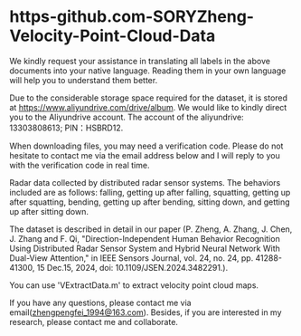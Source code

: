 # https-github.com-SORYZheng-Velocity-Point-Cloud-Data
We kindly request your assistance in translating all labels in the above documents into your native language. Reading them in your own language will help you to understand them better.

Due to the considerable storage space required for the dataset, it is stored at https://www.aliyundrive.com/drive/album. We would like to kindly direct you to the Aliyundrive account. The account of the aliyundrive: 13303808613; PIN：HSBRD12. 

When downloading files, you may need a verification code. Please do not hesitate to contact me via the email address below and I will reply to you with the verification code in real time.

Radar data collected by distributed radar sensor systems. The behaviors included are as follows: falling, getting up after falling, squatting, getting up after squatting, bending, getting up after bending, sitting down, and getting up after sitting down.

The dataset is described in detail in our paper (P. Zheng, A. Zhang, J. Chen, J. Zhang and F. Qi, "Direction-Independent Human Behavior Recognition Using Distributed Radar Sensor System and Hybrid Neural Network With Dual-View Attention," in IEEE Sensors Journal, vol. 24, no. 24, pp. 41288-41300, 15 Dec.15, 2024, doi: 10.1109/JSEN.2024.3482291.).

You can use 'VExtractData.m' to extract velocity point cloud maps.

If you have any questions, please contact me via email(zhengpengfei_1994@163.com). Besides, if you are interested in my research, please contact me and collaborate.
